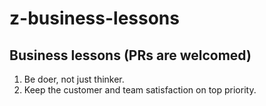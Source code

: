 # z-business-lessons
## Business lessons (PRs are welcomed)

1. Be doer, not just thinker.
1. Keep the customer and team satisfaction on top priority.
